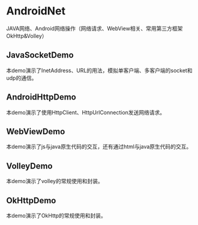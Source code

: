 # AndroidNet
JAVA网络、Android网络操作（网络请求、WebView相关、常用第三方框架OkHttp&amp;Volley）


## JavaSocketDemo  
本demo演示了InetAddress、URL的用法，模拟单客户端、多客户端的socket和udp的通信。  

## AndroidHttpDemo  
本demo演示了使用HttpClient、HttpUrlConnection发送网络请求。  

## WebViewDemo 
本demo演示了js与java原生代码的交互，还有通过html与java原生代码的交互。  


## VolleyDemo  
本demo演示了volley的常规使用和封装。  


## OkHttpDemo  
本demo演示了OkHttp的常规使用和封装。

